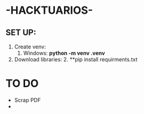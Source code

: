 # -HACKTUARIOS-

## SET UP:
 1. Create venv: 
    1. Windows: **python -m venv .venv** 
 2. Download libraries:
    2. **pip install requirments.txt
 # TO DO
  * Scrap PDF
  * 
